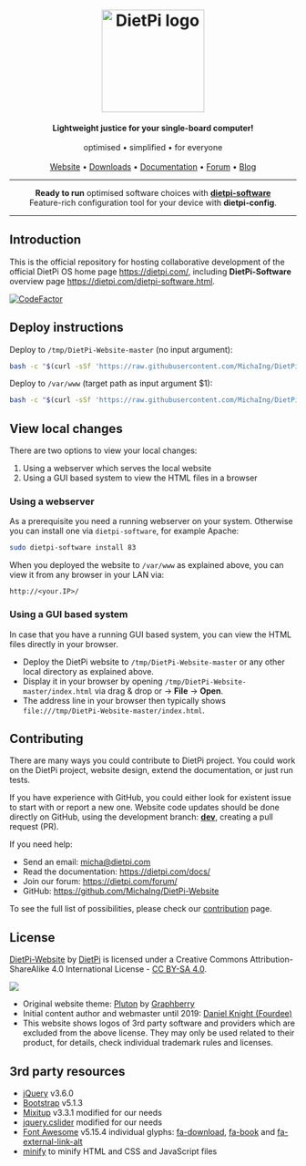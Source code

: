 <h1 align="center"><img src="https://raw.githubusercontent.com/MichaIng/DietPi-Website/master/images/dietpi-logo_180x180.png" alt="DietPi logo" width="180" height="180" loading="lazy"></h1>
<p align="center">
	<b>Lightweight justice for your single-board computer!</b>
	<br><br>
	optimised • simplified • for everyone
	<br><br>
	<a href="https://dietpi.com/" target="_blank" rel="noopener">Website</a> • <a href="https://dietpi.com/#download" target="_blank" rel="noopener">Downloads</a> • <a href="https://dietpi.com/docs/" target="_blank" rel="noopener">Documentation</a> • <a href="https://dietpi.com/forum/" target="_blank" rel="noopener">Forum</a> • <a href="https://dietpi.com/blog/" target="_blank" rel="noopener">Blog</a>
</p>
<hr>
<p align="center">
	<strong>Ready to run</strong> optimised software choices with <a href="https://dietpi.com/dietpi-software.html" target="_blank" rel="noopener"><strong>dietpi-software</strong></a>
	<br>Feature-rich configuration tool for your device with <strong>dietpi-config</strong>.
</p>
<hr>

## Introduction

This is the official repository for hosting collaborative development of the official DietPi OS home page <https://dietpi.com/>, including **DietPi-Software** overview page <https://dietpi.com/dietpi-software.html>.

[![CodeFactor](https://www.codefactor.io/repository/github/michaing/dietpi-website/badge)](https://www.codefactor.io/repository/github/michaing/dietpi-website)

## Deploy instructions

Deploy to `/tmp/DietPi-Website-master` (no input argument):

```sh
bash -c "$(curl -sSf 'https://raw.githubusercontent.com/MichaIng/DietPi-Website/master/deploy.bash')"
```

Deploy to `/var/www` (target path as input argument $1):

```sh
bash -c "$(curl -sSf 'https://raw.githubusercontent.com/MichaIng/DietPi-Website/master/deploy.bash')" bash /var/www
```

## View local changes

There are two options to view your local changes:

1. Using a webserver which serves the local website
2. Using a GUI based system to view the HTML files in a browser

### Using a webserver

As a prerequisite you need a running webserver on your system. Otherwise you can install one via `dietpi-software`, for example Apache:

```sh
sudo dietpi-software install 83
```

When you deployed the website to `/var/www` as explained above, you can view it from any browser in your LAN via:

```
http://<your.IP>/
```

### Using a GUI based system

In case that you have a running GUI based system, you can view the HTML files directly in your browser.

- Deploy the DietPi website to `/tmp/DietPi-Website-master` or any other local directory as explained above.
- Display it in your browser by opening `/tmp/DietPi-Website-master/index.html` via drag & drop or -> **File** -> **Open**.
- The address line in your browser then typically shows `file:///tmp/DietPi-Website-master/index.html`.

## Contributing

There are many ways you could contribute to DietPi project. You could work on the DietPi project, website design, extend the documentation, or just run tests.

If you have experience with GitHub, you could either look for existent issue to start with or report a new one. Website code updates should be done directly on GitHub, using the development branch: **[dev](https://github.com/MichaIng/DietPi-Website/tree/dev)**, creating a pull request (PR).

If you need help:

- Send an email: <micha@dietpi.com>
- Read the documentation: <https://dietpi.com/docs/>
- Join our forum: <https://dietpi.com/forum/>
- GitHub: <https://github.com/MichaIng/DietPi-Website>

To see the full list of possibilities, please check our [contribution](https://dietpi.com/contribute.html) page.

## License

<a rel="cc:attributionURL" property="dct:title" href="https://dietpi.com/" target="_blank" rel="noopener">DietPi-Website</a> by <a rel="cc:attributionURL dct:creator" property="cc:attributionName" href="https://dietpi.com/" target="_blank" rel="noopener">DietPi</a> is licensed under a Creative Commons Attribution-ShareAlike 4.0 International License - <a rel="license" href="https://creativecommons.org/licenses/by-sa/4.0/" target="_blank" rel="noopener">CC BY-SA 4.0</a>.

<a rel="license" href="https://creativecommons.org/licenses/by-sa/4.0/" target="_blank" rel="noopener"><img src="https://i.creativecommons.org/l/by-sa/4.0/88x31.png"></a>

- Original website theme: [Pluton](https://www.graphberry.com/item/pluton-single-page-bootstrap-html-template) by [Graphberry](https://www.graphberry.com/)
- Initial content author and webmaster until 2019: [Daniel Knight (Fourdee)](https://github.com/Fourdee)
- This website shows logos of 3rd party software and providers which are excluded from the above license. They may only be used related to their product, for details, check individual trademark rules and licenses.

## 3rd party resources

- [jQuery](https://github.com/jquery/jquery) v3.6.0
- [Bootstrap](https://github.com/twbs/bootstrap) v5.1.3
- [Mixitup](https://github.com/patrickkunka/mixitup) v3.3.1 modified for our needs
- [jquery.cslider](https://github.com/Le-Stagiaire/jquery.cslider) modified for our needs
- [Font Awesome](https://github.com/FortAwesome/Font-Awesome) v5.15.4 individual glyphs: [fa-download](https://github.com/FortAwesome/Font-Awesome/blob/5.x/svgs/solid/download.svg), [fa-book](https://github.com/FortAwesome/Font-Awesome/blob/5.x/svgs/solid/book.svg) and [fa-external-link-alt](https://github.com/FortAwesome/Font-Awesome/blob/5.x/svgs/solid/external-link-alt.svg)
- [minify](https://github.com/tdewolff/minify) to minify HTML and CSS and JavaScript files
